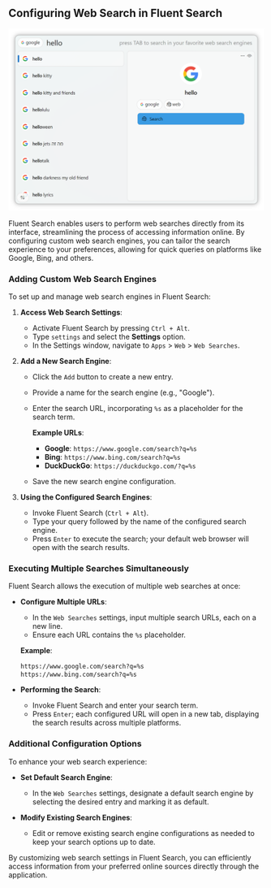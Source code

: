 ## Configuring Web Search in Fluent Search

<img alt="Fluent Search Search Tags Settings" src="/docs/images/GoogleWebSearchLight.png" width="600" height="auto">

Fluent Search enables users to perform web searches directly from its interface, streamlining the process of accessing information online. By configuring custom web search engines, you can tailor the search experience to your preferences, allowing for quick queries on platforms like Google, Bing, and others.

### Adding Custom Web Search Engines

To set up and manage web search engines in Fluent Search:

1. **Access Web Search Settings**:
    - Activate Fluent Search by pressing `Ctrl + Alt`.
    - Type `settings` and select the **Settings** option.
    - In the Settings window, navigate to `Apps` > `Web` > `Web Searches`.

2. **Add a New Search Engine**:
    - Click the `Add` button to create a new entry.
    - Provide a name for the search engine (e.g., "Google").
    - Enter the search URL, incorporating `%s` as a placeholder for the search term.

      **Example URLs**:
        - **Google**: `https://www.google.com/search?q=%s`
        - **Bing**: `https://www.bing.com/search?q=%s`
        - **DuckDuckGo**: `https://duckduckgo.com/?q=%s`

    - Save the new search engine configuration.

3. **Using the Configured Search Engines**:
    - Invoke Fluent Search (`Ctrl + Alt`).
    - Type your query followed by the name of the configured search engine.
    - Press `Enter` to execute the search; your default web browser will open with the search results.

### Executing Multiple Searches Simultaneously

Fluent Search allows the execution of multiple web searches at once:

- **Configure Multiple URLs**:
    - In the `Web Searches` settings, input multiple search URLs, each on a new line.
    - Ensure each URL contains the `%s` placeholder.

  **Example**:
  ```
  https://www.google.com/search?q=%s
  https://www.bing.com/search?q=%s
  ```

- **Performing the Search**:
    - Invoke Fluent Search and enter your search term.
    - Press `Enter`; each configured URL will open in a new tab, displaying the search results across multiple platforms.

### Additional Configuration Options

To enhance your web search experience:

- **Set Default Search Engine**:
    - In the `Web Searches` settings, designate a default search engine by selecting the desired entry and marking it as default.

- **Modify Existing Search Engines**:
    - Edit or remove existing search engine configurations as needed to keep your search options up to date.

By customizing web search settings in Fluent Search, you can efficiently access information from your preferred online sources directly through the application.
